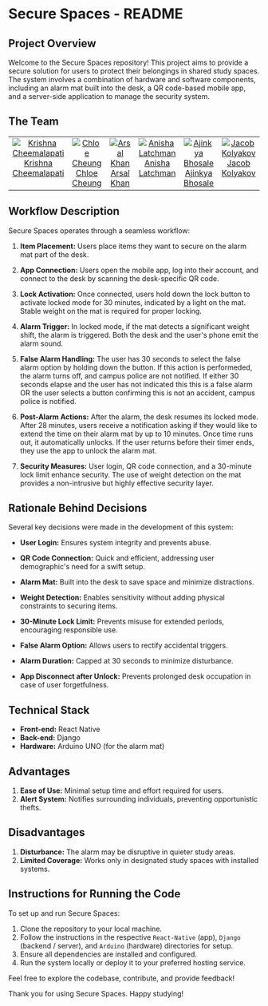 # Secure Spaces - README

## Project Overview

Welcome to the Secure Spaces repository! This project aims to provide a secure solution for users to protect their belongings in shared study spaces. The system involves a combination of hardware and software components, including an alarm mat built into the desk, a QR code-based mobile app, and a server-side application to manage the security system.

## The Team

<!-- ALL-CONTRIBUTORS-LIST:START - Do not remove or modify this section -->
<!-- prettier-ignore-start -->
<!-- markdownlint-disable -->
<table>
    <tbody>
        <tr>
            <td class="contributor-cell" align="center" valign="top" width="14.28%">
                <a href="https://krishnacheemalapati.github.io/">
                    <img src="https://media.licdn.com/dms/image/C4D03AQFtFuImghMOrA/profile-displayphoto-shrink_400_400/0/1620689364413?e=1706140800&v=beta&t=AtS2lAoZoyLGrrI1VXLJPwv5Sw2iHLAmSkK1caO8EhM" class="contributor-image" alt="Krishna Cheemalapati"/>
                    <br />
                    <span class="contributor-name">Krishna Cheemalapati</span>
                </a>
            </td>
            <td class="contributor-cell" align="center" valign="top" width="14.28%">
                <a href="https://github.com/chloech314">
                    <img src="https://avatars.githubusercontent.com/u/113308864?v=4" class="contributor-image" alt="Chloe Cheung"/>
                    <br />
                    <span class="contributor-name">Chloe Cheung</span>
                </a>
            </td>
            <td class="contributor-cell" align="center" valign="top" width="14.28%">
                <a href="https://github.com/ArsalKhan1">
                    <img src="https://avatars.githubusercontent.com/u/68356777?v=4" class="contributor-image" alt="Arsal Khan"/>
                    <br />
                    <span class="contributor-name">Arsal Khan</span>
                </a>
            </td>
            <td class="contributor-cell" align="center" valign="top" width="14.28%">
                <a href="https://github.com/anishalatchman">
                    <img src="https://avatars.githubusercontent.com/u/94577880?v=4" class="contributor-image" alt="Anisha Latchman"/>
                    <br />
                    <span class="contributor-name">Anisha Latchman</span>
                </a>
            </td>
            <td class="contributor-cell" align="center" valign="top" width="14.28%">
                <a href="https://github.com/Ajinkya-B">
                    <img src="https://avatars.githubusercontent.com/u/58915063?v=4" class="contributor-image" alt="Ajinkya Bhosale"/>
                    <br />
                    <span class="contributor-name">Ajinkya Bhosale</span>
                </a>
            </td>
            <td class="contributor-cell" align="center" valign="top" width="14.28%">
                <a href="https://github.com/Jkolyakov">
                    <img src="https://avatars.githubusercontent.com/u/48739340?v=4" class="contributor-image" alt="Jacob Kolyakov"/>
                    <br />
                    <span class="contributor-name">Jacob Kolyakov</span>
                </a>
            </td>
        </tr>
    </tbody>
</table>

<!-- markdownlint-restore -->
<!-- prettier-ignore-end -->

<!-- ALL-CONTRIBUTORS-LIST:END -->
<!-- prettier-ignore-start -->
<!-- markdownlint-disable -->

<!-- markdownlint-restore -->
<!-- prettier-ignore-end -->

<!-- ALL-CONTRIBUTORS-LIST:END -->

## Workflow Description

Secure Spaces operates through a seamless workflow:

1. **Item Placement:** Users place items they want to secure on the alarm mat part of the desk.

2. **App Connection:** Users open the mobile app, log into their account, and connect to the desk by scanning the desk-specific QR code.

3. **Lock Activation:** Once connected, users hold down the lock button to activate locked mode for 30 minutes, indicated by a light on the mat. Stable weight on the mat is required for proper locking.

4. **Alarm Trigger:** In locked mode, if the mat detects a significant weight shift, the alarm is triggered. Both the desk and the user's phone emit the alarm sound.

5. **False Alarm Handling:** The user has 30 seconds to select the false alarm option by holding down the button. If this action is performeded, the alarm turns off, and campus police are not notified. If either 30 seconds elapse and the user has not indicated this this is a false alarm OR the user selects a button confirming this is not an accident, campus police is notified.

6. **Post-Alarm Actions:** After the alarm, the desk resumes its locked mode. After 28 minutes, users receive a notification asking if they would like to extend the time on their alarm mat by up to 10 minutes. Once time runs out, it automatically unlocks. If the user returns before their timer ends, they use the app to unlock the alarm mat.

7. **Security Measures:** User login, QR code connection, and a 30-minute lock limit enhance security. The use of weight detection on the mat provides a non-intrusive but highly effective security layer.

## Rationale Behind Decisions

Several key decisions were made in the development of this system:

- **User Login:** Ensures system integrity and prevents abuse.

- **QR Code Connection:** Quick and efficient, addressing user demographic's need for a swift setup.

- **Alarm Mat:** Built into the desk to save space and minimize distractions.

- **Weight Detection:** Enables sensitivity without adding physical constraints to securing items.

- **30-Minute Lock Limit:** Prevents misuse for extended periods, encouraging responsible use.

- **False Alarm Option:** Allows users to rectify accidental triggers.

- **Alarm Duration:** Capped at 30 seconds to minimize disturbance.

- **App Disconnect after Unlock:** Prevents prolonged desk occupation in case of user forgetfulness.

## Technical Stack

- **Front-end:** React Native
- **Back-end:** Django
- **Hardware:** Arduino UNO (for the alarm mat)

## Advantages

1. **Ease of Use:** Minimal setup time and effort required for users.
2. **Alert System:** Notifies surrounding individuals, preventing opportunistic thefts.

## Disadvantages

1. **Disturbance:** The alarm may be disruptive in quieter study areas.
2. **Limited Coverage:** Works only in designated study spaces with installed systems.

## Instructions for Running the Code

To set up and run Secure Spaces:

1. Clone the repository to your local machine.
2. Follow the instructions in the respective `React-Native` (app), `Django` (backend / server), and `Arduino` (hardware) directories for setup.
3. Ensure all dependencies are installed and configured.
4. Run the system locally or deploy it to your preferred hosting service.

Feel free to explore the codebase, contribute, and provide feedback!

Thank you for using Secure Spaces. Happy studying!
